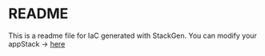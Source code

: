 # README
This is a readme file for IaC generated with StackGen.
You can modify your appStack -> [here](http://main.dev.stackgen.com/appstacks/1bd6ecb5-7d97-48f9-9897-f62bc43b532a)
